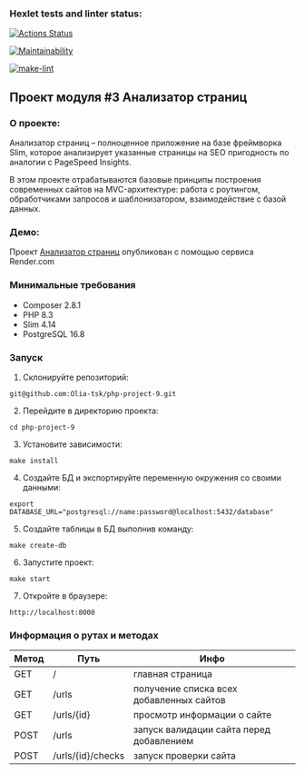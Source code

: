 ### Hexlet tests and linter status:

[![Actions Status](https://github.com/Olia-tsk/php-project-9/actions/workflows/hexlet-check.yml/badge.svg)](https://github.com/Olia-tsk/php-project-9/actions)

[![Maintainability](https://qlty.sh/badges/628a7b41-0810-4e22-9d7c-9f4e6e58695e/maintainability.svg)](https://qlty.sh/gh/Olia-tsk/projects/php-project-9)

[![make-lint](https://github.com/Olia-tsk/php-project-9/actions/workflows/make-lint.yml/badge.svg)](https://github.com/Olia-tsk/php-project-9/actions/workflows/make-lint.yml)

## Проект модуля #3 Анализатор страниц

### О проекте:

Анализатор страниц – полноценное приложение на базе фреймворка Slim, которое анализирует указанные страницы на SEO пригодность по аналогии с PageSpeed Insights.

В этом проекте отрабатываются базовые принципы построения современных сайтов на MVC-архитектуре: работа с роутингом, обработчиками запросов и шаблонизатором, взаимодействие с базой данных.

### Демо:

Проект [Анализатор страниц](https://php-project-9-1-bib6.onrender.com) опубликован с помощью сервиса Render.com

### Минимальные требования

- Composer 2.8.1
- PHP 8.3
- Slim 4.14
- PostgreSQL 16.8

### Запуск

1. Склонируйте репозиторий:

```
git@github.com:Olia-tsk/php-project-9.git
```

2. Перейдите в директорию проекта:

```
cd php-project-9
```

3. Установите зависимости:

```
make install
```

4. Создайте БД и экспортируйте переменную окружения со своими данными:

```
export DATABASE_URL="postgresql://name:password@localhost:5432/database"
```

5. Создайте таблицы в БД выполнив команду:

```
make create-db
```

6. Запустите проект:

```
make start
```

7. Откройте в браузере:

```
http://localhost:8000
```

### Информация о рутах и методах

| Метод | Путь              | Инфо                                     |
| ----- | ----------------- | ---------------------------------------- |
| GET   | /                 | главная страница                         |
| GET   | /urls             | получение списка всех добавленных сайтов |
| GET   | /urls/{id}        | просмотр информации о сайте              |
| POST  | /urls             | запуск валидации сайта перед добавлением |
| POST  | /urls/{id}/checks | запуск проверки сайта                    |
